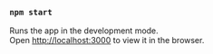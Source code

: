 

### `npm start`

Runs the app in the development mode.\
Open [http://localhost:3000](http://localhost:3000) to view it in the browser.




